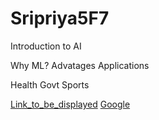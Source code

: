# Sripriya5F7

Introduction to AI

Why ML?
Advatages 
Applications

Health 
Govt
Sports


[Link_to_be_displayed](Actual_link)
[Google](https://www.pexels.com/photo/green-and-blue-peacock-feather-674010/)
